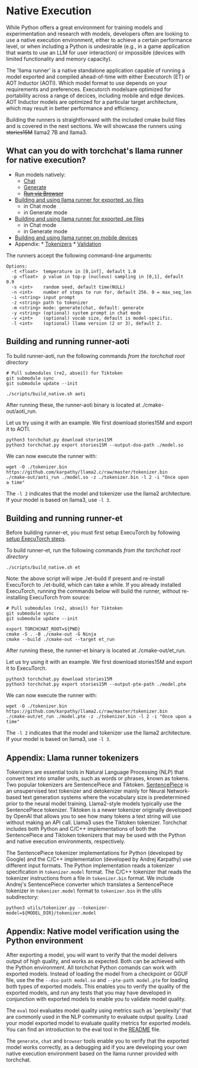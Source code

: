 # Native Execution

While Python offers a great environment for training models and experimentation and research with models, developers
often are looking to use a native execution environment, either to achieve a certain performance level, or when
including a Python is undesirable (e.g., in a game application that wants to use an LLM for user interaction) or impossible (devices
with limited functionality and memory capacity).

The 'llama runner' is a native standalone application capable of running a model exported and compiled ahead-of-time with either Executorch (ET) or AOT Inductor (AOTI). Which model format to use depends on your requirements and preferences.  Executorch modelsare optimized for portability across a range of decices, including mobile and edge devices.  AOT Inductor models are optimized for a particular target architecture, which may result in better performance and efficiency.

Building the runners is straightforward with the included cmake build files and is covered in the next sections.  We will showcase the runners using ~~stories15M~~ llama2 7B and llama3.

## What can you do with torchchat's llama runner for native execution?

* Run models natively:
  * [Chat](#chat)
  * [Generate](#generate)
  * ~~[Run via Browser](#browser)~~
* [Building and using llama runner for exported .so files](#run-server)
     * in Chat mode
     * in Generate mode
* [Building and using llama runner for exported .pe files](#run-portable)
     * in Chat mode
     * in Generate mode
* [Building and using llama runner on mobile devices](#run-mobile)
* Appendix:
      * [Tokenizers](#tokenizers)
      * [Validation](#validation)


The runners accept the following command-line arguments:

```
Options:
  -t <float>  temperature in [0,inf], default 1.0
  -p <float>  p value in top-p (nucleus) sampling in [0,1], default 0.9
  -s <int>    random seed, default time(NULL)
  -n <int>    number of steps to run for, default 256. 0 = max_seq_len
  -i <string> input prompt
  -z <string> path to tokenizer
  -m <string> mode: generate|chat, default: generate
  -y <string> (optional) system prompt in chat mode
  -v <int>    (optional) vocab size, default is model-specific.
  -l <int>    (optional) llama version (2 or 3), default 2.
```

## Building and running runner-aoti
To build runner-aoti, run the following commands *from the torchchat root directory*

```
# Pull submodules (re2, abseil) for Tiktoken
git submodule sync
git submodule update --init

./scripts/build_native.sh aoti
```

After running these, the runner-aoti binary is located at ./cmake-out/aoti_run.

Let us try using it with an example.
We first download stories15M and export it to AOTI.

```
python3 torchchat.py download stories15M
python3 torchchat.py export stories15M --output-dso-path ./model.so
```

We can now execute the runner with:

```
wget -O ./tokenizer.bin https://github.com/karpathy/llama2.c/raw/master/tokenizer.bin
./cmake-out/aoti_run ./model.so -z ./tokenizer.bin -l 2 -i "Once upon a time"
```

The `-l 2` indicates that the model and tokenizer use the llama2 architecture.  If your model is based on llama3, use `-l 3`.

## Building and running runner-et
Before building runner-et, you must first setup ExecuTorch by following [setup ExecuTorch steps](executorch_setup.md).


To build runner-et, run the following commands *from the torchchat root directory*

```
./scripts/build_native.sh et
```

Note: the above script will wipe ./et-build if present and re-install ExecuTorch to ./et-build, which can take a while.  If you already installed ExecuTorch, running the commands below will build the runner, without re-installing ExecuTorch from source:

```
# Pull submodules (re2, abseil) for Tiktoken
git submodule sync
git submodule update --init

export TORCHCHAT_ROOT=${PWD}
cmake -S . -B ./cmake-out -G Ninja
cmake --build ./cmake-out --target et_run
```

After running these, the runner-et binary is located at ./cmake-out/et_run.

Let us try using it with an example.
We first download stories15M and export it to ExecuTorch.

```
python3 torchchat.py download stories15M
python3 torchchat.py export stories15M --output-pte-path ./model.pte
```

We can now execute the runner with:

```
wget -O ./tokenizer.bin https://github.com/karpathy/llama2.c/raw/master/tokenizer.bin
./cmake-out/et_run ./model.pte -z ./tokenizer.bin -l 2 -i "Once upon a time"
```

The `-l 2` indicates that the model and tokenizer use the llama2 architecture.  If your model is based on llama3, use `-l 3`.

## Appendix: Llama runner tokenizers

Tokenizers are essential tools in Natural Language Processing (NLP) that convert text into smaller units, such as words or phrases, known as tokens. Two popular tokenizers are SentencePiece and Tiktoken. [SentencePiece](https://github.com/google/sentencepiece) is an unsupervised text tokenizer and detokenizer mainly for Neural Network-based text generation systems where the vocabulary size is predetermined prior to the neural model training. Llama2-style models typically use the SentencePiece tokenizer. Tiktoken is a newer tokenizer originally developed by OpenAI that allows you to see how many tokens a text string will use without making an API call. Llama3 uses the Tiktoken tokenizer.
 Torchchat includes both Python and C/C++ implementations of both the SentencePiece and Tiktoken tokenizers that may be used with the Python and native execution environments, respectively.

The SentencePiece tokenizer implementations for Python (developed by Google) and the C/C++ implementation (developed by Andrej Karpathy) use different input formats.  The Python implementation reads a tokenizer specification in `tokenizer.model` format.  The C/C++ tokenizer that reads the tokenizer instructions from a file in `tokenizer.bin` format.  We include Andrej's SentencePiece converter which translates a SentencePiece tokenizer in `tokenizer.model` format to `tokenizer.bin` in the utils subdirectory:
```
python3 utils/tokenizer.py --tokenizer-model=${MODEL_DIR}/tokenizer.model
```

## Appendix: Native model verification using the Python environment

After exporting a model, you will want to verify that the model delivers output of high quality, and works as expected.
Both can be achieved with the Python environment.  All torchchat Python comands can work with exported models.  Instead of loading the model from a checkpoint or GGUF file, use the the `--dso-path model.so` and `--pte-path model.pte` for loading both types of exported models. This enables you to verify the quality of the exported models, and run any tests that you may have developed in conjunction with exported models to enable you to validate model quality.

The `eval` tool evaluates model quality using metrics such as 'perplexity' that are commonly used in the NLP community to evaluate output quality.  Load your model exported model to evaluate quality metrics for exported models.  You can find an introduction to the eval tool in the [README](../README.md) file.

The `generate`, `chat` and `browser` tools enable you to verify that the exported model works correctly, as a debugging aid if you are developing your own native execution environment based on the llama runner provided with torchchat.
